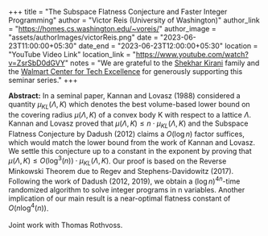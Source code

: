 +++
title = "The Subspace Flatness Conjecture and Faster Integer Programming"
author = "Victor Reis (University of Washington)"
author_link = "https://homes.cs.washington.edu/~voreis/"
author_image = "assets/authorImages/victorReis.png"
date = "2023-06-23T11:00:00+05:30"
date_end = "2023-06-23T12:00:00+05:30"
location = "YouTube Video Link"
location_link = "https://www.youtube.com/watch?v=ZsrSbD0dGVY"
notes = "We are grateful to the <a href = "https://www.accel.com/people/shekhar-kirani" target= "_blank">Shekhar Kirani</a> family and the <a href = "https://www.csa.iisc.ac.in/cfe-walmart/" target= "_blank">Walmart Center for Tech Excellence</a> for generously supporting this seminar series."
+++

<b>Abstract:</b>
In a seminal paper, Kannan and Lovasz (1988) considered a quantity $\mu_{KL}(\Lambda,K)$ which denotes the best 
volume-based lower bound on the covering radius $\mu(\Lambda,K)$ of a convex body K with respect to a lattice 
$\Lambda$. Kannan and Lovasz proved that $\mu(\Lambda,K) \leq n \cdot \mu_{KL}(\Lambda,K)$ and the Subspace 
Flatness Conjecture by Dadush (2012) claims a $O(\log n)$ factor suffices, which would match the lower bound 
from the work of Kannan and Lovasz. We settle this conjecture up to a constant in the exponent by proving that 
$\mu(\Lambda,K) \leq O(\log^{3}(n)) \cdot \mu_{KL} (\Lambda,K)$. Our proof is based on the Reverse Minkowski Theorem 
due to Regev and Stephens-Davidowitz (2017). Following the work of Dadush (2012, 2019), we obtain a 
$(\log n)^{4n}$-time randomized algorithm to solve integer programs in n variables. Another implication of our main 
result is a near-optimal flatness constant of $O(n \log^{4}(n))$.
<br><br>
Joint work with Thomas Rothvoss.
